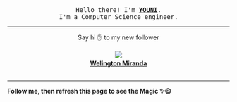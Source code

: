 <p align='center'>
    <samp>Hello there! I'm <b><a href='https://github.com/abdelyouni'>YOUNI</a></b>.<br>
        I'm a Computer Science engineer.
    </samp>
</p>
<hr>
<p align='center'>
    <span>Say hi ✋ to my new follower </span></br></br>
    <img src='https://itspot.ma/github/welingtonmir_avatar.png'><b></br>
    <a href='https://github.com/welingtonmir'>Welington Miranda</a></b></br></br>
</p>
<hr>
<b>Follow me, then refresh this page to see the Magic ✨😉</b>